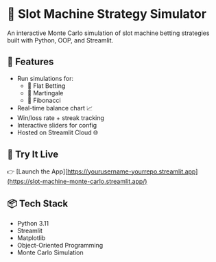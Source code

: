 # 🎰 Slot Machine Strategy Simulator

An interactive Monte Carlo simulation of slot machine betting strategies built with Python, OOP, and Streamlit.

## 📌 Features

- Run simulations for:
  - 🎯 Flat Betting
  - 🔁 Martingale
  - 🔺 Fibonacci
- Real-time balance chart 📈
- Win/loss rate + streak tracking
- Interactive sliders for config
- Hosted on Streamlit Cloud 🌐

## 🚀 Try It Live
👉 [Launch the App][https://yourusername-yourrepo.streamlit.app](https://slot-machine-monte-carlo.streamlit.app/)

## 📦 Tech Stack
- Python 3.11
- Streamlit
- Matplotlib
- Object-Oriented Programming
- Monte Carlo Simulation
